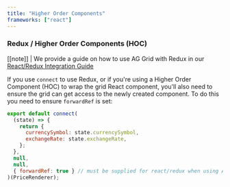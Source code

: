 ```yaml
---
title: "Higher Order Components"
frameworks: ["react"]
---
```


### Redux / Higher Order Components (HOC)

[[note]]
| We provide a guide on how to use AG Grid with Redux in our <a href="../redux-integration-pt1/">React/Redux Integration Guide </a>

If you use `connect` to use Redux, or if you're using a Higher Order Component (HOC) to wrap the grid React component,
you'll also need to ensure the grid can get access to the newly created component. To do this you need to ensure `forwardRef`
is set:

```js
export default connect(
  (state) => {
    return {
      currencySymbol: state.currencySymbol,
      exchangeRate: state.exchangeRate,
    };
  },
  null,
  null,
  { forwardRef: true } // must be supplied for react/redux when using AgGridReact
)(PriceRenderer);
```

